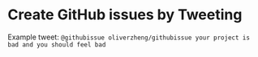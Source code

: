 # Create GitHub issues by Tweeting

Example tweet: `@githubissue oliverzheng/githubissue your project is bad and you should feel bad`
